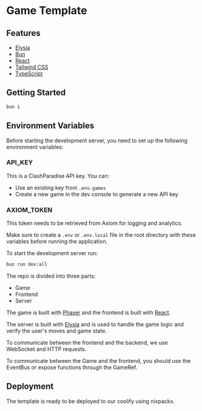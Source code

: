 # Game Template

## Features
- [Elysia](https://elysiajs.com/)
- [Bun](https://bun.sh/)
- [React](https://react.dev/)
- [Tailwind CSS](https://tailwindcss.com/)
- [TypeScript](https://www.typescriptlang.org/)


## Getting Started
```bash
bun i
```

## Environment Variables

Before starting the development server, you need to set up the following environment variables:

### API_KEY
This is a ClashParadise API key. You can:
- Use an existing key from `.env.games`
- Create a new game in the dev console to generate a new API key

### AXIOM_TOKEN
This token needs to be retrieved from Axiom for logging and analytics.

Make sure to create a `.env` or `.env.local` file in the root directory with these variables before running the application.

To start the development server run:
```bash
bun run dev:all
```

The repo is divided into three parts:
- Game
- Frontend
- Server

The game is built with [Phaser](https://phaser.io/) and the frontend is built with [React](https://react.dev/).

The server is built with [Elysia](https://elysiajs.com/) and is used to handle the game logic and verify the user's moves and game state.

To communicate between the frontend and the backend, we use WebSocket and HTTP requests.

To communicate between the Game and the frontend, you should use the EventBus or expose functions through the GameRef.

## Deployment

The template is ready to be deployed to our coolify using nixpacks.